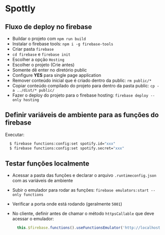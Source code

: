 # Spottly

## Fluxo de deploy no firebase

- Buildar o projeto com `npm run build`
- Instalar o firebase tools: `npm i -g firebase-tools`
- Criar pasta `firebase`
- `cd firebase` e `firebase init`
- Escolher a opção `Hosting`
- Escolher o projeto (Crie antes)
- Somente dê enter no diretório public
- Configure **YES** para single page application
- Remover conteúdo inicial que é criado dentro da public: `rm public/*`
- Copiar conteúdo compilado do projeto para dentro da pasta public: `cp -a ../dist/* public/`
- Fazer o deploy do projeto para o firebase hosting: `firebase deploy --only hosting`


## Definir variáveis de ambiente para as funções do firebase

Executar: 

```bash
  $ firebase functions:config:set spotify.id="xxx"
  $ firebase functions:config:set spotify.secret="xxx"
```

## Testar funções localmente

- Acessar a pasta das funções e declarar o arquivo `.runtimeconfig.json` com as variáveis de ambiente
- Subir o emulador para rodar as funções: `firebase emulators:start --only functions`
- Verificar a porta onde está rodando (geralmente `5001`)
- No cliente, definir antes de chamar o método `httpsCallable` que deve acessar o emulador:
  
  ```js
    this.$firebase.functions().useFunctionsEmulator('http://localhost:xxxx');
  ```